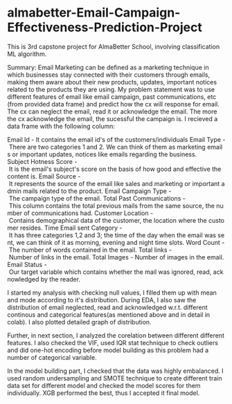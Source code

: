 # almabetter-Email-Campaign-Effectiveness-Prediction-Project
This is 3rd capstone project for AlmaBetter School, involving classification ML algorithm.

Summary:
Email Marketing can be defined as a marketing technique in which businesses stay connected with their customers through emails, making them aware about their new products, updates, important notices related to the products they are using. My problem statement was to use different features of email like email campaign, past communications, etc (from provided data frame) and predict how the cx will response for email. The cx can neglect the email, read it or acknowledge the email. The more the cx acknowledge the email, the sucessful the campaign is. I recieved a data frame with the following column:

Email Id - It contains the email id's of the customers/individuals
Email Type - There are two categories 1 and 2. We can think of them as marketing emails or important updates, notices like emails regarding the business.
Subject Hotness Score - It is the email's subject's score on the basis of how good and effective the content is.
Email Source - It represents the source of the email like sales and marketing or important admin mails related to the product.
Email Campaign Type - The campaign type of the email.
Total Past Communications - This column contains the total previous mails from the same source, the number of communications had.
Customer Location - Contains demographical data of the customer, the location where the customer resides.
Time Email sent Category - It has three categories 1,2 and 3; the time of the day when the email was sent, we can think of it as morning, evening and night time slots.
Word Count - The number of words contained in the email.
Total links - Number of links in the email.
Total Images - Number of images in the email.
Email Status - Our target variable which contains whether the mail was ignored, read, acknowledged by the reader.

I started my analysis with checking null values, I filled them up with mean and mode according to it's distribution. During EDA, I also saw the distribution of email neglected, read and acknowledged w.r.t. different continous and categorical features(as mentioned above and in detail in colab). I also plotted detailed graph of distribution.

Further, in next section, I analyzed the corelation between different different features. I also checked the VIF, used IQR stat technique to check outliers and did one-hot encoding before model building as this problem had a number of categorical variable.

In the model building part, I checked that the data was highly embalanced. I used random undersampling and SMOTE technique to create different train data set for different model and checked the model scores for them individually. XGB performed the best, thus I accepted it final model.
